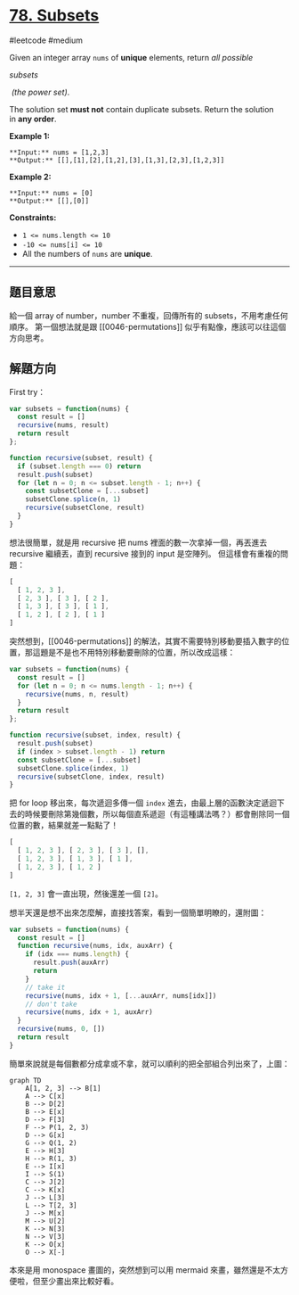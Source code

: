# [78. Subsets](https://leetcode.com/problems/subsets/)

#leetcode #medium 

Given an integer array `nums` of **unique** elements, return _all possible_ 

_subsets_

 _(the power set)_.

The solution set **must not** contain duplicate subsets. Return the solution in **any order**.

**Example 1:**

```
**Input:** nums = [1,2,3]
**Output:** [[],[1],[2],[1,2],[3],[1,3],[2,3],[1,2,3]]
```

**Example 2:**

```
**Input:** nums = [0]
**Output:** [[],[0]]
```

**Constraints:**

-   `1 <= nums.length <= 10`
-   `-10 <= nums[i] <= 10`
-   All the numbers of `nums` are **unique**.

---

## 題目意思

給一個 array of number，number 不重複，回傳所有的 subsets，不用考慮任何順序。
第一個想法就是跟 [[0046-permutations]] 似乎有點像，應該可以往這個方向思考。

## 解題方向

First try：

```javascript
var subsets = function(nums) {
  const result = []
  recursive(nums, result)
  return result
};

function recursive(subset, result) {
  if (subset.length === 0) return
  result.push(subset)
  for (let n = 0; n <= subset.length - 1; n++) {
    const subsetClone = [...subset]
    subsetClone.splice(n, 1)
    recursive(subsetClone, result)
  }
}
```

想法很簡單，就是用 recursive 把 nums 裡面的數一次拿掉一個，再丟進去 recursive 繼續丟，直到 recursive 接到的 input 是空陣列。
但這樣會有重複的問題：

```javascript
[
  [ 1, 2, 3 ], 
  [ 2, 3 ], [ 3 ], [ 2 ],
  [ 1, 3 ], [ 3 ], [ 1 ],
  [ 1, 2 ], [ 2 ], [ 1 ]
]
```

突然想到，[[0046-permutations]] 的解法，其實不需要特別移動要插入數字的位置，那這題是不是也不用特別移動要刪除的位置，所以改成這樣：

```javascript nums{3, 5}
var subsets = function(nums) {
  const result = []
  for (let n = 0; n <= nums.length - 1; n++) {
    recursive(nums, n, result)
  }
  return result
};

function recursive(subset, index, result) {
  result.push(subset)
  if (index > subset.length - 1) return
  const subsetClone = [...subset]
  subsetClone.splice(index, 1)
  recursive(subsetClone, index, result)
}
```

把 for loop 移出來，每次遞迴多傳一個 `index` 進去，由最上層的函數決定遞迴下去的時候要刪除第幾個數，所以每個直系遞迴（有這種講法嗎？）都會刪除同一個位置的數，結果就差一點點了！

```javascript
[
  [ 1, 2, 3 ], [ 2, 3 ], [ 3 ], [],
  [ 1, 2, 3 ], [ 1, 3 ], [ 1 ],
  [ 1, 2, 3 ], [ 1, 2 ]
]
```

`[1, 2, 3]` 會一直出現，然後還差一個 `[2]`。

想半天還是想不出來怎麼解，直接找答案，看到一個簡單明瞭的，還附圖：

```javascript
var subsets = function(nums) {
  const result = []
  function recursive(nums, idx, auxArr) {
    if (idx === nums.length) {
      result.push(auxArr)
      return
    }
    // take it
    recursive(nums, idx + 1, [...auxArr, nums[idx]])
    // don't take
    recursive(nums, idx + 1, auxArr)
  }
  recursive(nums, 0, [])
  return result
}
```

簡單來說就是每個數都分成拿或不拿，就可以順利的把全部組合列出來了，上圖：

```mermaid  
graph TD
    A[1, 2, 3] --> B[1]
    A --> C[x]
    B --> D[2]
    B --> E[x]
    D --> F[3]
    F --> P(1, 2, 3)
    D --> G[x]
    G --> Q(1, 2)
    E --> H[3]
    H --> R(1, 3)
    E --> I[x]
    I --> S(1)
    C --> J[2]
    C --> K[x]
    J --> L[3]
    L --> T[2, 3]
    J --> M[x]
    M --> U[2]
    K --> N[3]
    N --> V[3]
    K --> O[x]
    O --> X[-]
```

本來是用 monospace 畫圖的，突然想到可以用 mermaid 來畫，雖然還是不太方便啦，但至少畫出來比較好看。